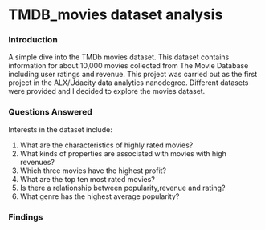 # TMDB_movies dataset analysis
### Introduction
A simple dive into the TMDb movies dataset. 
This dataset contains information for about 10,000 movies collected from The Movie Database including user ratings and revenue. 
This project was carried out as the first project in the ALX/Udacity data analytics nanodegree. Different datasets were provided and I decided to explore the movies dataset. 

### Questions Answered
Interests in the dataset include:
1. What are the characteristics of highly rated movies?
2. What kinds of properties are associated with movies with high revenues?
3. Which three movies have the highest profit?
4. What are the top ten most rated movies?
5. Is there a relationship between popularity,revenue and rating?
6. What genre has the highest average popularity?

### Findings

